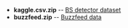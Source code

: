 
- **kaggle.csv.zip** -- [BS detector dataset](https://www.kaggle.com/mrisdal/fake-news)
- **buzzfeed.zip** -- [Buzzfeed data](https://github.com/rpitrust/fakenewsdata1)
